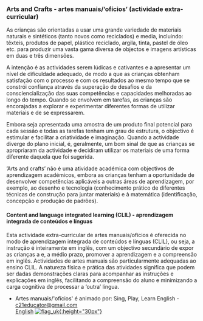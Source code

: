### Arts and Crafts - artes manuais/’ofícios’ (actividade extra-curricular)

As crianças são orientadas a usar uma grande variedade de materiais naturais e sintéticos (tanto novos como reciclados) e media, incluindo: têxteis, produtos de papel, plástico reciclado, argila, tinta, pastel de óleo etc. para produzir uma vasta gama diversa de objectos e imagens artísticas em duas e três dimensões.  

A intenção é as actividades serem lúdicas e cativantes e a apresentar um nível de dificuldade adequado, de modo a que as crianças obtenham satisfação com o processo e com os resultados ao mesmo tempo que se constrói confiança através da superação de desafios e da consciencialização das suas competências e capacidades melhoradas ao longo do tempo. Quando se envolvem em tarefas, as crianças são encorajadas a explorar e experimentar diferentes formas de utilizar materiais e de se expressarem.  

Embora seja apresentada uma amostra de um produto final potencial para cada sessão e todas as tarefas tenham um grau de estrutura, o objectivo é estimular e facilitar a criatividade e imaginação. Quando a actividade diverge do plano inicial, é, geralmente, um bom sinal de que as crianças se apropriaram da actividade e decidiram utilizar os materiais de uma forma diferente daquela que foi sugerida.   

‘Arts and crafts’ não é uma atividade académica com objectivos de aprendizagem académicos, embora as crianças tenham a oportunidade de desenvolver competências aplicáveis a outras áreas de aprendizagem, por exemplo, ao desenho e tecnologia (conhecimento prático de diferentes técnicas de construção para juntar materiais) e à matemática (identificação, concepção e produção de padrões).   

#### Content and language integrated learning (CLIL) - aprendizagem integrada de conteúdos e línguas

Esta actividade extra-curricular de artes manuais/ofícios é oferecida no modo de aprendizagem integrada de conteúdos e línguas (CLIL), ou seja, a instrução é inteiramente em inglês, com um objectivo secundário de expor as crianças a e, a médio prazo, promover a aprendizagem e a compreensão em inglês. Actividades de artes manuais são particularmente adequadas ao ensino CLIL. A natureza física e prática das atividades significa que podem ser dadas demonstrações claras para acompanhar as instruções e explicações em inglês, facilitando a compreensão do aluno e minimizando a carga cognitiva de processar a ‘outra’ língua.   

* Artes manuais/'ofícios' é animado por: Sing, Play, Learn English - c21educator@gmail.com  
[English](https://tangerina-pt.github.io/Tangerina/Arts_and_Crafts_en) [![flag_uk](https://1blockatatime.github.io/English/images2/flag_uk.png){:height="30px"}](https://tangerina-pt.github.io/Tangerina/Arts_and_Crafts_en)    
